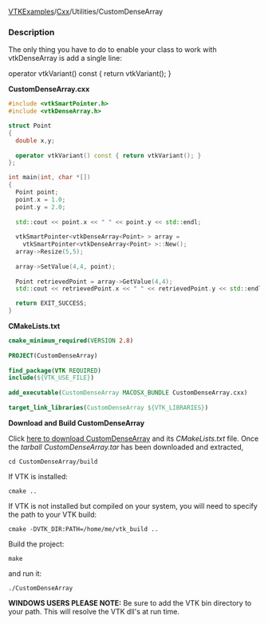 [VTKExamples](/index/)/[Cxx](/Cxx)/Utilities/CustomDenseArray

### Description
The only thing you have to do to enable your class to work with vtkDenseArray is add a single line:   

<source lang="cpp">
operator vtkVariant() const { return vtkVariant(); }
</source>

**CustomDenseArray.cxx**
```c++
#include <vtkSmartPointer.h>
#include <vtkDenseArray.h>

struct Point
{
  double x,y;
  
  operator vtkVariant() const { return vtkVariant(); }
};

int main(int, char *[])
{
  Point point;
  point.x = 1.0;
  point.y = 2.0;
  
  std::cout << point.x << " " << point.y << std::endl;
      
  vtkSmartPointer<vtkDenseArray<Point> > array = 
    vtkSmartPointer<vtkDenseArray<Point> >::New();
  array->Resize(5,5);
  
  array->SetValue(4,4, point);
  
  Point retrievedPoint = array->GetValue(4,4);
  std::cout << retrievedPoint.x << " " << retrievedPoint.y << std::endl;

  return EXIT_SUCCESS;
}
```
**CMakeLists.txt**
```cmake
cmake_minimum_required(VERSION 2.8)
 
PROJECT(CustomDenseArray)
 
find_package(VTK REQUIRED)
include(${VTK_USE_FILE})
 
add_executable(CustomDenseArray MACOSX_BUNDLE CustomDenseArray.cxx)
 
target_link_libraries(CustomDenseArray ${VTK_LIBRARIES})
```

**Download and Build CustomDenseArray**

Click [here to download CustomDenseArray](https://github.com/lorensen/VTKWikiExamplesTarballs/raw/master/CustomDenseArray.tar) and its *CMakeLists.txt* file.
Once the *tarball CustomDenseArray.tar* has been downloaded and extracted,
```
cd CustomDenseArray/build 
```
If VTK is installed:
```
cmake ..
```
If VTK is not installed but compiled on your system, you will need to specify the path to your VTK build:
```
cmake -DVTK_DIR:PATH=/home/me/vtk_build ..
```
Build the project:
```
make
```
and run it:
```
./CustomDenseArray
```
**WINDOWS USERS PLEASE NOTE:** Be sure to add the VTK bin directory to your path. This will resolve the VTK dll's at run time.

